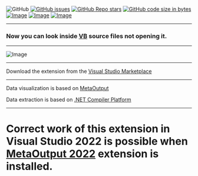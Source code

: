 ![GitHub](https://img.shields.io/github/license/viacheslav-lozinskyi/Preview-VB)
[![GitHub issues](https://img.shields.io/github/issues/viacheslav-lozinskyi/Preview-VB)](https://github.com/viacheslav-lozinskyi/Preview-VB/issues)
[![GitHub Repo stars](https://img.shields.io/github/stars/viacheslav-lozinskyi/Preview-VB)](https://github.com/viacheslav-lozinskyi/Preview-VB/stargazers)
[![GitHub code size in bytes](https://img.shields.io/github/languages/code-size/viacheslav-lozinskyi/Preview-VB)](https://github.com/viacheslav-lozinskyi/Preview-VB)
[![Image](https://img.shields.io/badge/VS-2022-blueviolet)](https://marketplace.visualstudio.com/items?itemName=ViacheslavLozinskyi.MetaOutput-2022)
[![Image](https://img.shields.io/badge/VS-2019-blueviolet)](https://marketplace.visualstudio.com/items?itemName=ViacheslavLozinskyi.MetaOutput-2019)
[![Image](https://img.shields.io/badge/VS-2017-blueviolet)](https://marketplace.visualstudio.com/items?itemName=ViacheslavLozinskyi.MetaOutput-2019)

---

### Now you can look inside [VB](https://en.wikipedia.org/wiki/Visual_Basic) source files not opening it.

---

![Image](https://viacheslav-lozinskyi.github.io/Preview-VB/resource/video/Presentation1.gif)

---

Download the extension from the [Visual Studio Marketplace](https://marketplace.visualstudio.com/items?itemName=ViacheslavLozinskyi.Preview-VB)

---

Data visualization is based on [MetaOutput](https://marketplace.visualstudio.com/items?itemName=ViacheslavLozinskyi.MetaOutput-2019)

Data extraction is based on [.NET Compiler Platform](https://github.com/dotnet/roslyn)

---

# Correct work of this extension in Visual Studio 2022 is possible when [MetaOutput 2022](https://marketplace.visualstudio.com/items?itemName=ViacheslavLozinskyi.MetaOutput-2022) extension is installed.
